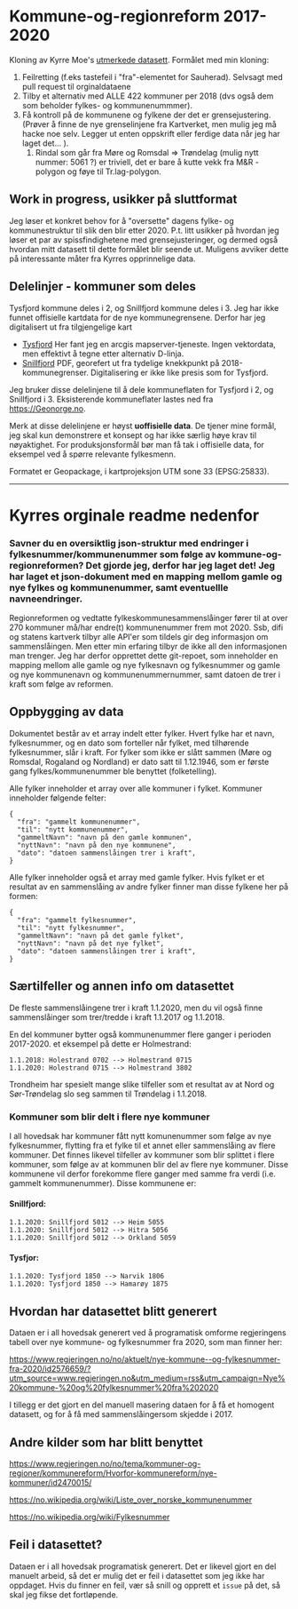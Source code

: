 # Kommune-og-regionreform 2017-2020

Kloning av Kyrre Moe's [utmerkede datasett](https://github.com/kyrrelm/kommune-og-regionreform). Formålet med min kloning: 

1. Feilretting (f.eks tastefeil i "fra"-elementet for Sauherad). Selvsagt med pull request til orginaldataene
1. Tilby et alternativ med ALLE 422 kommuner per 2018 (dvs også dem som beholder fylkes- og kommunenummmer). 
1. Få kontroll på de kommunene og fylkene der det er grensejustering. (Prøver å finne de nye grenselinjene fra Kartverket, men mulig jeg må hacke noe selv. Legger ut enten oppskrift eller ferdige data når jeg har laget det... ). 
	1. Rindal som går fra Møre og Romsdal => Trøndelag (mulig nytt nummer: 5061 ?) er triviell, det er bare å kutte vekk fra M&R - polygon og føye til Tr.lag-polygon. 

## Work in progress, usikker på sluttformat

Jeg løser et konkret behov for å "oversette" dagens fylke- og kommunestruktur til slik den blir etter 2020. P.t. litt usikker på 
hvordan jeg løser et par av spissfindighetene med grensejusteringer, og dermed også
hvordan mitt datasett til dette formålet blir seende ut. Muligens avviker dette på interessante
måter fra Kyrres opprinnelige data. 

## Delelinjer - kommuner som deles 

Tysfjord kommune deles i 2, og Snillfjord kommune deles i 3. Jeg har ikke funnet offisielle kartdata for de nye kommunegrensene. Derfor har jeg digitalisert ut fra tilgjengelige kart 
  * [Tysfjord](https://www.arcgis.com/apps/webappviewer/index.html?id=cb62a943bb994d13aaf9312a0cc05739&extent=501730.1301%2C7503082.6721%2C664290.4552%2C7594099.5208%2C25833) Her fant jeg en arcgis mapserver-tjeneste. Ingen vektordata, men effektivt å tegne etter alternativ D-linja. 
  * [Snillfjord](https://www.snillfjord.kommune.no/hoering-nye-kommunegrenser-ved-deling-av-snillfjord-kommune.5948422-86835.html) PDF, georefert ut fra tydelige knekkpunkt på 2018-kommunegrenser. Digitalisering er ikke like presis som for Tysfjord. 

Jeg bruker disse delelinjene til å dele kommuneflaten for Tysfjord i 2, og Snillfjord i 3. Eksisterende kommuneflater lastes ned fra https://Geonorge.no. 
  
Merk at disse delelinjene er høyst **uoffisielle data**. De tjener mine formål, jeg skal kun demonstrere et konsept og har ikke særlig høye krav til nøyaktighet. For produksjonsformål bør man få tak i offisielle data, for eksempel ved å spørre relevante fylkesmenn. 
  
Formatet er Geopackage, i kartprojeksjon UTM sone 33 (EPSG:25833). 

-------
# Kyrres orginale readme nedenfor 


### Savner du en oversiktlig json-struktur med endringer i fylkesnummer/kommunenummer som følge av kommune-og-regionreformen? Det gjorde jeg, derfor har jeg laget det! Jeg har laget et json-dokument med en mapping mellom gamle og nye fylkes og kommunenummer, samt eventuellle navneendringer.


Regionreformen og vedtatte fylkeskommunesammenslåinger fører til at over 270 kommuner må/har endre(t) kommunenummer frem mot 2020. Ssb, difi og statens kartverk tilbyr alle API'er som tildels gir deg informasjon om sammenslåingen. Men etter min erfaring tilbyr de ikke  all den informasjonen man trenger. Jeg har derfor opprettet dette git-repoet, som inneholder en mapping mellom alle gamle og nye fylkesnavn og fylkesnummer og gamle og nye kommunenavn og kommunenummernummer, samt datoen de trer i kraft som følge av reformen.

## Oppbygging av data

Dokumentet består av et array indelt etter fylker. Hvert fylke har et navn, fylkesnummer, og en dato som forteller når fylket, med tilhørende fylkesnummer, slår i kraft. For fylker som ikke er slått sammen (Møre og Romsdal, Rogaland og Nordland) er dato satt til 1.12.1946, som er første gang fylkes/kommunenummer ble benyttet (folketelling).

Alle fylker inneholder et array over alle kommuner i fylket. Kommuner inneholder følgende felter:
```
{
  "fra": "gammelt kommunenummer",
  "til": "nytt kommunenummer",
  "gammeltNavn": "navn på den gamle kommunen",
  "nyttNavn": "navn på den nye kommunene",
  "dato": "datoen sammenslåingen trer i kraft",
}
```
Alle fylker inneholder også et array med gamle fylker. Hvis fylket er et resultat av en sammenslåing av andre fylker finner man disse fylkene her på formen:
```
{
  "fra": "gammelt fylkesnummer",
  "til": "nytt fylkesnummer",
  "gammeltNavn": "navn på det gamle fylket",
  "nyttNavn": "navn på det nye fylket",
  "dato": "datoen sammenslåingen trer i kraft",
}
```

## Særtilfeller og annen info om datasettet

De fleste sammenslåingene trer i kraft 1.1.2020, men du vil også finne sammenslåinger som trer/tredde i kraft 1.1.2017 og 1.1.2018.

En del kommuner bytter også kommunenummer flere ganger i perioden 2017-2020. et eksempel på dette er Holmestrand:
```
1.1.2018: Holestrand 0702 --> Holmestrand 0715
1.1.2020: Holestrand 0715 --> Holmestrand 3802
```
Trondheim har spesielt mange slike tilfeller som et resultat av at Nord og Sør-Trøndelag slo seg sammen til Trøndelag i 1.1.2018.

### Kommuner som blir delt i flere nye kommuner
I all hovedsak har kommuner fått nytt komunenummer som følge av nye fylkesnummer, flytting fra et fylke til et annet eller sammenslåing av flere kommuner. Det finnes likevel tilfeller av kommuner som blir splittet i flere kommuner, som følge av at kommunen blir del av flere nye kommuner. Disse kommunene vil derfor forekomme flere ganger med samme fra verdi (i.e. gammelt kommunenummer). Disse kommunene er:

#### Snillfjord:
```
1.1.2020: Snillfjord 5012 --> Heim 5055
1.1.2020: Snillfjord 5012 --> Hitra 5056
1.1.2020: Snillfjord 5012 --> Orkland 5059
```
#### Tysfjor:
```
1.1.2020: Tysfjord 1850 --> Narvik 1806
1.1.2020: Tysfjord 1850 --> Hamarøy 1875
```

## Hvordan har datasettet blitt generert

Dataen er i all hovedsak generert ved å programatisk omforme regjeringens tabell over nye kommune- og fylkesnummer fra 2020, som man finner her:

https://www.regjeringen.no/no/aktuelt/nye-kommune--og-fylkesnummer-fra-2020/id2576659/?utm_source=www.regjeringen.no&utm_medium=rss&utm_campaign=Nye%20kommune-%20og%20fylkesnummer%20fra%202020

I tillegg er det gjort en del manuell masering dataen for å få et homogent datasett, og for å få med sammenslåingersom skjedde i 2017.

## Andre kilder som har blitt benyttet

https://www.regjeringen.no/no/tema/kommuner-og-regioner/kommunereform/Hvorfor-kommunereform/nye-kommuner/id2470015/

https://no.wikipedia.org/wiki/Liste_over_norske_kommunenummer

https://no.wikipedia.org/wiki/Fylkesnummer

## Feil i datasettet?

Dataen er i all hovedsak programatisk generert. Det er likevel gjort en del manuelt arbeid, så det er mulig det er feil i datasettet som jeg ikke har oppdaget. Hvis du finner en feil, vær så snill og opprett et `issue` på det, så skal jeg fikse det fortløpende. 


 
      

